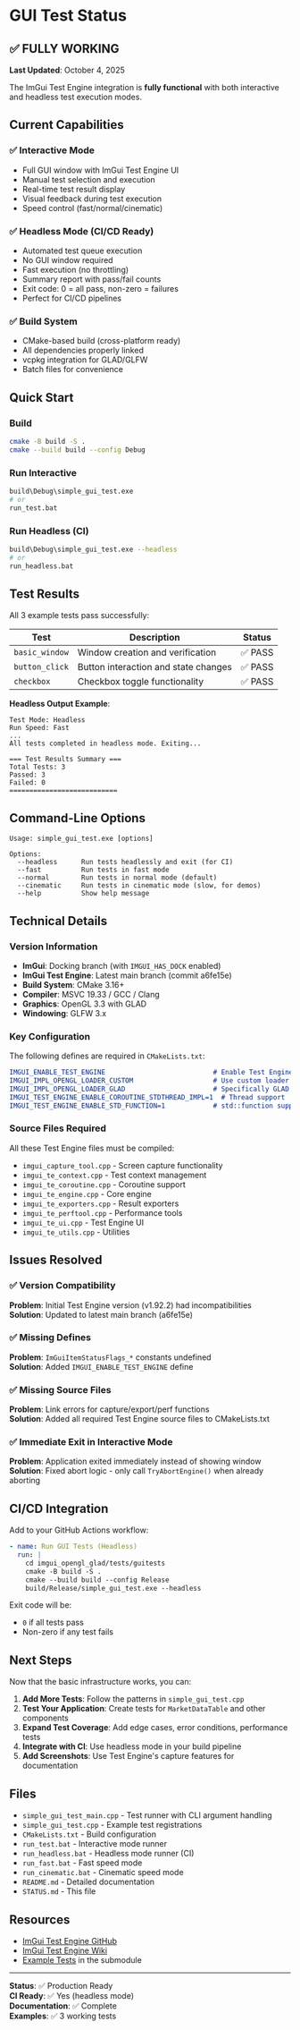 # GUI Test Status

## ✅ FULLY WORKING

**Last Updated**: October 4, 2025

The ImGui Test Engine integration is **fully functional** with both interactive and headless test execution modes.

## Current Capabilities

### ✅ Interactive Mode
- Full GUI window with ImGui Test Engine UI
- Manual test selection and execution
- Real-time test result display
- Visual feedback during test execution
- Speed control (fast/normal/cinematic)

### ✅ Headless Mode (CI/CD Ready)
- Automated test queue execution  
- No GUI window required
- Fast execution (no throttling)
- Summary report with pass/fail counts
- Exit code: 0 = all pass, non-zero = failures
- Perfect for CI/CD pipelines

### ✅ Build System
- CMake-based build (cross-platform ready)
- All dependencies properly linked
- vcpkg integration for GLAD/GLFW
- Batch files for convenience

## Quick Start

### Build
```bash
cmake -B build -S .
cmake --build build --config Debug
```

### Run Interactive
```bash
build\Debug\simple_gui_test.exe
# or
run_test.bat
```

### Run Headless (CI)
```bash
build\Debug\simple_gui_test.exe --headless
# or  
run_headless.bat
```

## Test Results

All 3 example tests pass successfully:

| Test | Description | Status |
|------|-------------|--------|
| `basic_window` | Window creation and verification | ✅ PASS |
| `button_click` | Button interaction and state changes | ✅ PASS |
| `checkbox` | Checkbox toggle functionality | ✅ PASS |

**Headless Output Example**:
```
Test Mode: Headless
Run Speed: Fast
...
All tests completed in headless mode. Exiting...

=== Test Results Summary ===
Total Tests: 3
Passed: 3
Failed: 0
===========================
```

## Command-Line Options

```
Usage: simple_gui_test.exe [options]

Options:
  --headless      Run tests headlessly and exit (for CI)
  --fast          Run tests in fast mode
  --normal        Run tests in normal mode (default)
  --cinematic     Run tests in cinematic mode (slow, for demos)
  --help          Show help message
```

## Technical Details

### Version Information
- **ImGui**: Docking branch (with `IMGUI_HAS_DOCK` enabled)
- **ImGui Test Engine**: Latest main branch (commit a6fe15e)
- **Build System**: CMake 3.16+
- **Compiler**: MSVC 19.33 / GCC / Clang
- **Graphics**: OpenGL 3.3 with GLAD
- **Windowing**: GLFW 3.x

### Key Configuration
The following defines are required in `CMakeLists.txt`:

```cmake
IMGUI_ENABLE_TEST_ENGINE                           # Enable Test Engine hooks
IMGUI_IMPL_OPENGL_LOADER_CUSTOM                    # Use custom loader
IMGUI_IMPL_OPENGL_LOADER_GLAD                      # Specifically GLAD
IMGUI_TEST_ENGINE_ENABLE_COROUTINE_STDTHREAD_IMPL=1  # Thread support
IMGUI_TEST_ENGINE_ENABLE_STD_FUNCTION=1            # std::function support
```

### Source Files Required
All these Test Engine files must be compiled:
- `imgui_capture_tool.cpp` - Screen capture functionality
- `imgui_te_context.cpp` - Test context management
- `imgui_te_coroutine.cpp` - Coroutine support
- `imgui_te_engine.cpp` - Core engine
- `imgui_te_exporters.cpp` - Result exporters
- `imgui_te_perftool.cpp` - Performance tools
- `imgui_te_ui.cpp` - Test Engine UI
- `imgui_te_utils.cpp` - Utilities

## Issues Resolved

### ✅ Version Compatibility
**Problem**: Initial Test Engine version (v1.92.2) had incompatibilities  
**Solution**: Updated to latest main branch (a6fe15e)

### ✅ Missing Defines
**Problem**: `ImGuiItemStatusFlags_*` constants undefined  
**Solution**: Added `IMGUI_ENABLE_TEST_ENGINE` define

### ✅ Missing Source Files
**Problem**: Link errors for capture/export/perf functions  
**Solution**: Added all required Test Engine source files to CMakeLists.txt

### ✅ Immediate Exit in Interactive Mode
**Problem**: Application exited immediately instead of showing window  
**Solution**: Fixed abort logic - only call `TryAbortEngine()` when already aborting

## CI/CD Integration

Add to your GitHub Actions workflow:

```yaml
- name: Run GUI Tests (Headless)
  run: |
    cd imgui_opengl_glad/tests/guitests
    cmake -B build -S .
    cmake --build build --config Release
    build/Release/simple_gui_test.exe --headless
```

Exit code will be:
- `0` if all tests pass
- Non-zero if any test fails

## Next Steps

Now that the basic infrastructure works, you can:

1. **Add More Tests**: Follow the patterns in `simple_gui_test.cpp`
2. **Test Your Application**: Create tests for `MarketDataTable` and other components
3. **Expand Test Coverage**: Add edge cases, error conditions, performance tests
4. **Integrate with CI**: Use headless mode in your build pipeline
5. **Add Screenshots**: Use Test Engine's capture features for documentation

## Files

- `simple_gui_test_main.cpp` - Test runner with CLI argument handling
- `simple_gui_test.cpp` - Example test registrations
- `CMakeLists.txt` - Build configuration
- `run_test.bat` - Interactive mode runner
- `run_headless.bat` - Headless mode runner (CI)
- `run_fast.bat` - Fast speed mode
- `run_cinematic.bat` - Cinematic speed mode
- `README.md` - Detailed documentation
- `STATUS.md` - This file

## Resources

- [ImGui Test Engine GitHub](https://github.com/ocornut/imgui_test_engine)
- [ImGui Test Engine Wiki](https://github.com/ocornut/imgui_test_engine/wiki)
- [Example Tests](imgui_test_engine/imgui_test_suite/) in the submodule

---

**Status**: ✅ Production Ready  
**CI Ready**: ✅ Yes (headless mode)  
**Documentation**: ✅ Complete  
**Examples**: ✅ 3 working tests
